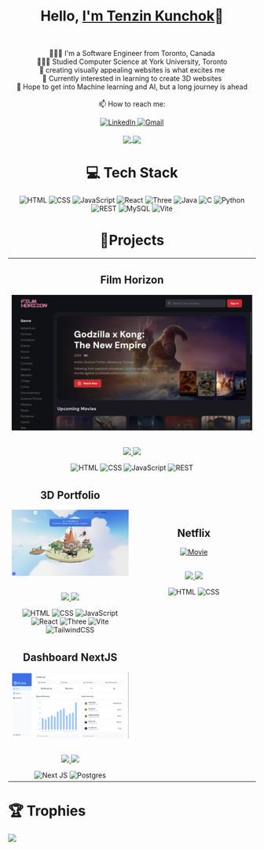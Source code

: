 <h1 align="center">Hello, <a href="https://github.com/tenzinkunchok25" 
  title="Profile">I'm Tenzin Kunchok</a>👋</h2>

<br>
<p align="center">
  👩🏻‍💻 I'm a Software Engineer from Toronto, Canada<br>
  👩🏻‍🎓 Studied Computer Science at York University, Toronto<br>
  🎨 creating visually appealing websites is what excites me<br>
  💭 Currently interested in learning to create 3D websites<br>
  🌷 Hope to get into Machine learning and AI, but a long journey is ahead<br>
  <br>
  📫 How to reach me:
</p>
<div align='center'>
  <a href="https://www.linkedin.com/in/tenzinkunchok/"> 
    <img src="https://img.shields.io/badge/linkedin-%230077B5.svg?style=for-the-badge&logo=linkedin&logoColor=white" alt="LinkedIn"/>
  </a>
      
  <a href="mailto: tenzinkunchok.contact@gmail.com"> 
    <img src="https://img.shields.io/badge/Gmail-D14836?style=for-the-badge&logo=gmail&logoColor=white" alt="Gmail"/>
  </a>
</div>
<br>

<div align="center">
  <a href="https://github.com/anuraghazra/github-readme-stats">
    <img height=200 align="center" src="https://github-readme-stats.vercel.app/api?username=tenzinkunchok25&show_icons=true&theme=radical" />
  </a>
  <a href="https://github.com/anuraghazra/convoychat">
    <img height=200 align="center" src="https://github-readme-stats.vercel.app/api/top-langs?username=tenzinkunchok25&layout=compact&langs_count=8&card_width=320&show_icons=true&theme=radical" />
</a>

  </a>
</div>

<h1 align="center">💻 Tech Stack</h1>
<div align="center">
  <img src="https://img.shields.io/badge/html5-%23E34F26.svg?style=for-the-badge&logo=html5&logoColor=white" alt="HTML">
  <img src="https://img.shields.io/badge/css3-%231572B6.svg?style=for-the-badge&logo=css3&logoColor=white" alt="CSS">
  <img src="https://img.shields.io/badge/javascript-%23323330.svg?style=for-the-badge&logo=javascript&logoColor=%23F7DF1E" alt="JavaScript">
  <img src="https://img.shields.io/badge/react-%2320232a.svg?style=for-the-badge&logo=react&logoColor=%2361DAFB" alt="React">
  <img src="https://img.shields.io/badge/threejs-black?style=for-the-badge&logo=three.js&logoColor=white" alt="Three">
  <img src="https://img.shields.io/badge/java-%23ED8B00.svg?style=for-the-badge&logo=openjdk&logoColor=white" alt="Java">
  <img src="https://img.shields.io/badge/c-%2300599C.svg?style=for-the-badge&logo=c&logoColor=white" alt="C">
  <img src="https://img.shields.io/badge/python-3670A0?style=for-the-badge&logo=python&logoColor=ffdd54" alt="Python">
  <img src="https://img.shields.io/badge/DJANGO-REST-ff1709?style=for-the-badge&logo=django&logoColor=white&color=ff1709&labelColor=gray" alt="REST">
  <img src="https://img.shields.io/badge/mysql-4479A1.svg?style=for-the-badge&logo=mysql&logoColor=white" alt="MySQL">
  <img src="https://img.shields.io/badge/vite-%23646CFF.svg?style=for-the-badge&logo=vite&logoColor=white" alt="Vite">  
</div>

<h1 align='center'>📱Projects</h1>

<table>
  <tr>
    <td width='40%' colspan=2>
      <h2 align='center'>Film Horizon</h2>
      <div align='center'>  
        <a href='https://filmhorizon.netlify.app/'>
          <img src='img/filmhorizon.png' alt='Movie'/>
        </a>
        <br>
        <br>
        <p>
          <a href='https://github.com/tenzinkunchok25/film-horizon'>
            <img src="https://img.shields.io/badge/github-%23121011.svg?style=for-the-badge&logo=github&logoColor=white"/>
          </a>
          <a href='https://filmhorizon.netlify.app/'>
            <img src='https://img.shields.io/badge/netlify-%23000000.svg?style=for-the-badge&logo=netlify&logoColor=#00C7B7'/>
          </a>
        </p>
        <img src="https://img.shields.io/badge/html5-%23E34F26.svg?style=for-the-badge&logo=html5&logoColor=white" alt="HTML">
        <img src="https://img.shields.io/badge/css3-%231572B6.svg?style=for-the-badge&logo=css3&logoColor=white" alt="CSS">
        <img src="https://img.shields.io/badge/javascript-%23323330.svg?style=for-the-badge&logo=javascript&logoColor=%23F7DF1E" alt="JavaScript">
        <img src="https://img.shields.io/badge/DJANGO-REST-ff1709?style=for-the-badge&logo=django&logoColor=white&color=ff1709&labelColor=gray" alt="REST">
      </div>
    </td>
 </tr>
  <tr>
    <td width='40%'>
      <h2 align='center'>3D Portfolio</h2>
      <div align='center'>  
        <a href='https://tenzinkunchok25.github.io/kunchok-portfolio/'>
          <img src='img/portfolio.png' alt='Movie'/>
        </a>
        <br>
        <br>
        <p>
          <a href='https://github.com/tenzinkunchok25/kunchok-portfolio'>
            <img src="https://img.shields.io/badge/github-%23121011.svg?style=for-the-badge&logo=github&logoColor=white"/>
          </a>
          <a href='https://tenzinkunchok25.github.io/kunchok-portfolio/'>
            <img src='https://img.shields.io/badge/github%20pages-121013?style=for-the-badge&logo=github&logoColor=white'/>
          </a>
        </p>
        <img src="https://img.shields.io/badge/html5-%23E34F26.svg?style=for-the-badge&logo=html5&logoColor=white" alt="HTML">
        <img src="https://img.shields.io/badge/css3-%231572B6.svg?style=for-the-badge&logo=css3&logoColor=white" alt="CSS">
        <img src="https://img.shields.io/badge/javascript-%23323330.svg?style=for-the-badge&logo=javascript&logoColor=%23F7DF1E" alt="JavaScript">
        <img src="https://img.shields.io/badge/react-%2320232a.svg?style=for-the-badge&logo=react&logoColor=%2361DAFB" alt="React">
        <img src="https://img.shields.io/badge/threejs-black?style=for-the-badge&logo=three.js&logoColor=white" alt="Three">
        <img src="https://img.shields.io/badge/vite-%23646CFF.svg?style=for-the-badge&logo=vite&logoColor=white" alt="Vite"> 
        <img src="https://img.shields.io/badge/tailwindcss-%2338B2AC.svg?style=for-the-badge&logo=tailwind-css&logoColor=white" alt="TailwindCSS"> 
      </div>
    </td>
    <td width='40%'>
      <h2 align='center'>Netflix</h2>
      <div align='center'>  
        <a href='https://tenzinkunchok25.github.io/netflix/'>
          <img src='img/netflix.png' alt='Movie'/>
        </a>
        <br>
        <br>
        <p>
          <a href='https://github.com/tenzinkunchok25/netflix'>
            <img src="https://img.shields.io/badge/github-%23121011.svg?style=for-the-badge&logo=github&logoColor=white"/>
          </a>
          <a href='https://tenzinkunchok25.github.io/netflix'>
            <img src='https://img.shields.io/badge/github%20pages-121013?style=for-the-badge&logo=github&logoColor=white'/>
          </a>
        </p>
        <img src="https://img.shields.io/badge/html5-%23E34F26.svg?style=for-the-badge&logo=html5&logoColor=white" alt="HTML">
        <img src="https://img.shields.io/badge/css3-%231572B6.svg?style=for-the-badge&logo=css3&logoColor=white" alt="CSS">  
      </div>
    </td>
 </tr>
  <tr>
    <td width='40%'>
      <h2 align='center'>Dashboard NextJS</h2>
      <div align='center'>  
        <a href='https://nextjs-dashboard-dusky-seven-98.vercel.app/'>
          <img src='img/nextjs.png' alt='Dashboard'/>
        </a>
        <br>
        <br>
        <p>
          <a href='https://github.com/tenzinkunchok25/nextjs-dashboard'>
            <img src="https://img.shields.io/badge/github-%23121011.svg?style=for-the-badge&logo=github&logoColor=white"/>
          </a>
          <a href='https://nextjs-dashboard-dusky-seven-98.vercel.app/'>
            <img src="https://img.shields.io/badge/vercel-%23000000.svg?style=for-the-badge&logo=vercel&logoColor=white"/>
          </a>
        </p>
        <img src="https://img.shields.io/badge/Next-black?style=for-the-badge&logo=next.js&logoColor=white" alt="Next JS">
        <img src="https://img.shields.io/badge/postgres-%23316192.svg?style=for-the-badge&logo=postgresql&logoColor=white" alt="Postgres">  
      </div>
    </td>
  </tr>
</table>

<h1>🏆 Trophies</h1>
<img src="https://github-profile-trophy.vercel.app/?username=tenzinkunchok25&theme=radical"/>

